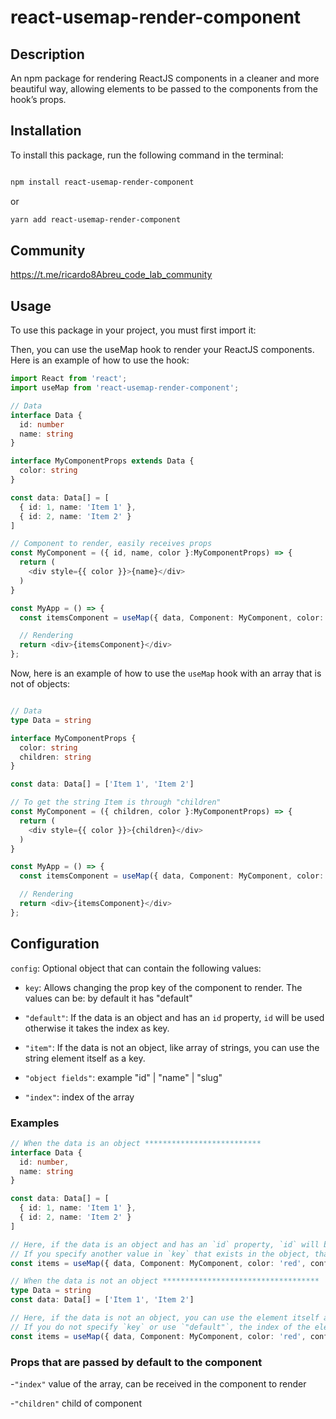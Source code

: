 # react-usemap-render-component

## Description

An npm package for rendering ReactJS components in a cleaner and more beautiful way, allowing elements to be passed to the components from the hook’s props.

## Installation

To install this package, run the following command in the terminal:


```bash

npm install react-usemap-render-component
```

or

```bash
yarn add react-usemap-render-component
```

## Community
https://t.me/ricardo8Abreu_code_lab_community

## Usage

To use this package in your project, you must first import it:

Then, you can use the useMap hook to render your ReactJS components. Here is an example of how to use the hook:

```typescript
import React from 'react';
import useMap from 'react-usemap-render-component';

// Data
interface Data { 
  id: number
  name: string 
}

interface MyComponentProps extends Data {
  color: string 
}

const data: Data[] = [
  { id: 1, name: 'Item 1' }, 
  { id: 2, name: 'Item 2' }
]

// Component to render, easily receives props
const MyComponent = ({ id, name, color }:MyComponentProps) => {
  return (
    <div style={{ color }}>{name}</div>
  )
} 

const MyApp = () => {
  const itemsComponent = useMap({ data, Component: MyComponent, color: 'red' })

  // Rendering 
  return <div>{itemsComponent}</div>
};
```

Now, here is an example of how to use the `useMap` hook with an array that is not of objects:

```typescript

// Data
type Data = string

interface MyComponentProps {
  color: string 
  children: string
}

const data: Data[] = ['Item 1', 'Item 2']

// To get the string Item is through "children"
const MyComponent = ({ children, color }:MyComponentProps) => {
  return (
    <div style={{ color }}>{children}</div>
  )
} 

const MyApp = () => {
  const itemsComponent = useMap({ data, Component: MyComponent, color: 'red' })

  // Rendering 
  return <div>{itemsComponent}</div>
};
```

## Configuration
  `config`: Optional object that can contain the following values:

  - `key`: Allows changing the prop key of the component to render. The values can be:
    by default it has "default"

  - `"default"`: If the data is an object and has an `id` property, `id` will be used otherwise it takes the index as key.

  - `"item"`: If the data is not an object, like array of strings, you can use the string element itself as a key.

  - `"object fields"`: example "id" | "name" | "slug"

  - `"index"`: index of the array


### Examples

```typescript
// When the data is an object **************************
interface Data { 
  id: number,
  name: string
}

const data: Data[] = [
  { id: 1, name: 'Item 1' },
  { id: 2, name: 'Item 2' }
]

// Here, if the data is an object and has an `id` property, `id` will be used as a key.
// If you specify another value in `key` that exists in the object, that value will be used as a key.
const items = useMap({ data, Component: MyComponent, color: 'red', config: { key: "id" } })

// When the data is not an object ***********************************
type Data = string
const data: Data[] = ['Item 1', 'Item 2']

// Here, if the data is not an object, you can use the element itself as a key by specifying `"item"` in `key`.
// If you do not specify `key` or use `"default"`, the index of the element in the array will be used as a key.
const items = useMap({ data, Component: MyComponent, color: 'red', config: { key: "item" } })

```

### Props that are passed by default to the component
-`"index"` value of the array, can be received in the component to render

-`"children"` child of component
